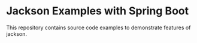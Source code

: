 # Jackson Examples with Spring Boot

This repository contains source code examples to demonstrate features of jackson. 
